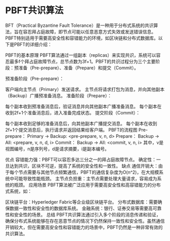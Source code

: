 # PBFT共识算法
BFT（Practical Byzantine Fault Tolerance）是一种用于分布式系统的共识算法，旨在容忍拜占庭故障，即节点可能以任意恶意方式失效或发送错误信息。PBFT特别适用于需要高安全性和容错能力的环境，如区块链和分布式数据库。以下是PBFT的详细介绍：

PBFT的基本原理
PBFT算法通过一组副本（replicas）来实现共识，系统可以容忍最多f个拜占庭故障节点，总节点数为3f+1。PBFT的共识过程分为三个主要阶段：预准备（Pre-prepare）、准备（Prepare）和提交（Commit）。

预准备阶段（Pre-prepare）：

客户端向主节点（Primary）发送请求。
主节点将请求打包为消息，并向其他副本（Backup）广播预准备消息。
准备阶段（Prepare）：

每个副本收到预准备消息后，验证消息并向其他副本广播准备消息。
每个副本在收到2f+1个准备消息后，进入准备完成状态。
提交阶段（Commit）：

每个副本收到足够的准备消息后，向其他副本广播提交消息。
每个副本在收到2f+1个提交消息后，执行请求并返回结果给客户端。
PBFT的流程图
Pre-prepare：
Primary -> Backup: <pre-prepare, v, n, d>
Prepare：
Backup -> All: <prepare, v, n, d, i>
Commit：
Backup -> All: <commit, v, n, i>
其中，v是视图编号，n是序列号，d是请求摘要，i是副本编号。

优点
容错能力强：PBFT可以容忍多达三分之一的拜占庭故障节点。
确定性：一旦达到共识，区块不可逆，提高了系统的安全性和一致性。
缺点
通信开销大：由于每个节点需要与其他节点频繁通信，PBFT的通信复杂度为O(n^2)，在大规模系统中可能导致性能瓶颈。
主节点负担重：主节点需要处理大量请求，容易成为系统的瓶颈。
应用场景
PBFT算法被广泛应用于需要高安全性和高容错能力的分布式系统，如：

区块链平台：Hyperledger Fabric等企业级区块链平台。
分布式数据库：需要确保数据一致性和安全性的数据库系统。
金融系统：银行、证券交易等需要高可靠性和安全性的场景。
总结
PBFT共识算法通过引入多个阶段的消息传递和验证，确保分布式系统能够在存在恶意节点的情况下仍然保持一致性和安全性。虽然通信开销较大，但在需要高安全性和容错能力的场景中，PBFT仍然是一种非常有效的共识算法。
